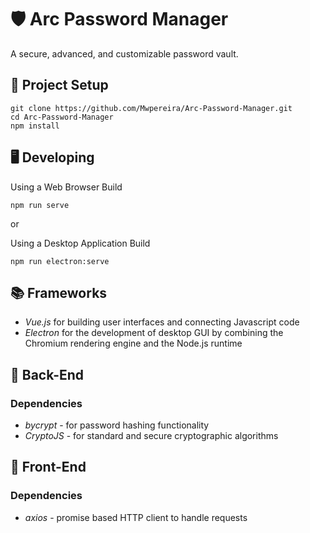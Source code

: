 # 🛡 Arc Password Manager

A secure, advanced, and customizable password vault. 

## 📐 Project Setup
```
git clone https://github.com/Mwpereira/Arc-Password-Manager.git
cd Arc-Password-Manager
npm install
```

## 🖥 Developing

Using a Web Browser Build
```
npm run serve
```
or

Using a Desktop Application Build
```
npm run electron:serve
```

## 📚 Frameworks

* *Vue.js* for building user interfaces and connecting Javascript code
* *Electron* for the development of desktop GUI by combining the Chromium rendering engine and the Node.js runtime

## 🔐 Back-End

  ### Dependencies
  
  * *bycrypt* - for password hashing functionality
  * *CryptoJS* - for standard and secure cryptographic algorithms

## 🎨 Front-End

  ### Dependencies
  
  * *axios* - promise based HTTP client to handle requests
